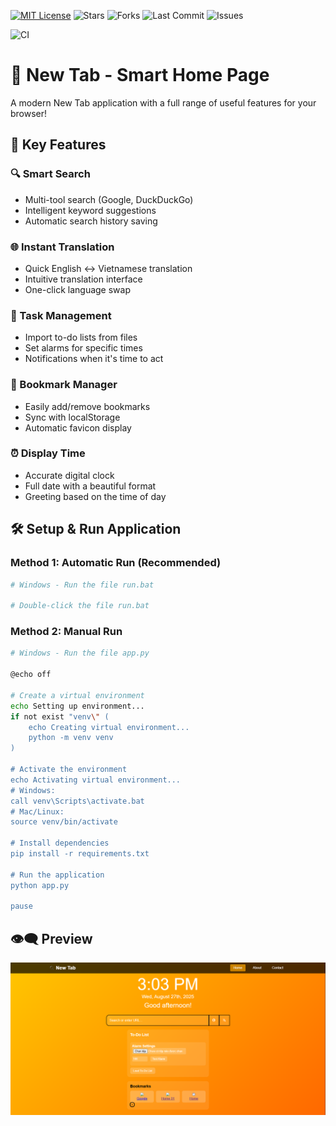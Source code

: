 [![MIT License](https://img.shields.io/badge/License-MIT-green.svg)](https://choosealicense.com/licenses/mit/)
![Stars](https://img.shields.io/github/stars/Hupyth/hupyth_new_tab_01?style=social)
![Forks](https://img.shields.io/github/forks/Hupyth/hupyth_new_tab_01?style=social)
![Last Commit](https://img.shields.io/github/last-commit/Hupyth/hupyth_new_tab_01)
![Issues](https://img.shields.io/github/issues/Hupyth/hupyth_new_tab_01)

![CI](https://github.com/Hupyth/hupyth_new_tab_01/actions/workflows/ci.yml/badge.svg)



# 🌟 New Tab - Smart Home Page

A modern New Tab application with a full range of useful features for your browser!

## 🚀 Key Features

### 🔍 Smart Search
- Multi-tool search (Google, DuckDuckGo)
- Intelligent keyword suggestions
- Automatic search history saving

### 🌐 Instant Translation
- Quick English ↔ Vietnamese translation
- Intuitive translation interface
- One-click language swap

### 📅 Task Management
- Import to-do lists from files
- Set alarms for specific times
- Notifications when it's time to act

### 🔖 Bookmark Manager
- Easily add/remove bookmarks
- Sync with localStorage
- Automatic favicon display

### ⏰ Display Time
- Accurate digital clock
- Full date with a beautiful format
- Greeting based on the time of day

## 🛠️ Setup & Run Application

### Method 1: Automatic Run (Recommended)
```bash
# Windows - Run the file run.bat

# Double-click the file run.bat
```

### Method 2: Manual Run
```bash
# Windows - Run the file app.py

@echo off

# Create a virtual environment
echo Setting up environment...
if not exist "venv\" (
    echo Creating virtual environment...
    python -m venv venv
)

# Activate the environment
echo Activating virtual environment...
# Windows:
call venv\Scripts\activate.bat
# Mac/Linux:
source venv/bin/activate

# Install dependencies
pip install -r requirements.txt

# Run the application
python app.py

pause
```

## 👁‍🗨 Preview
![Demo New Tab](https://raw.githubusercontent.com/Hupyth/hupyth_new_tab_01/main/.github/images/screenshot.png)
